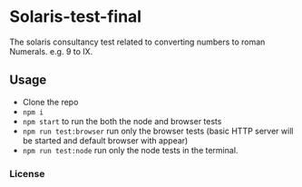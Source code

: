 # Solaris-test-final
The solaris consultancy test related to converting numbers to roman Numerals. e.g. 9 to IX.

## Usage
* Clone the repo
* `npm i`
* `npm start` to run the both the node and browser tests
* `npm run test:browser` run only the browser tests (basic HTTP server will be started and default browser with appear)
* `npm run test:node` run only the node tests in the terminal.

### License

